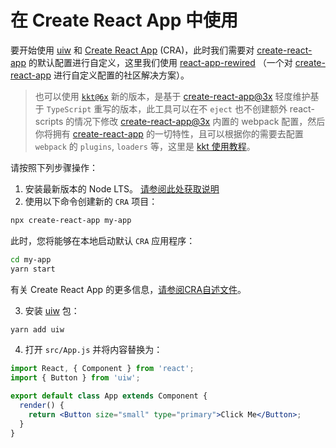 在 Create React App 中使用
===

要开始使用 [uiw](https://github.com/uiwjs/uiw) 和 [Create React App](https://github.com/facebook/create-react-app) (CRA)，此时我们需要对 [create-react-app](https://github.com/facebook/create-react-app) 的默认配置进行自定义，这里我们使用 [react-app-rewired](https://github.com/timarney/react-app-rewired) （一个对 [create-react-app](https://github.com/facebook/create-react-app) 进行自定义配置的社区解决方案）。

> 也可以使用 [`kkt@6x`](https://github.com/kktjs/kkt) 新的版本，是基于 [create-react-app@3x](https://github.com/facebook/create-react-app) 轻度维护基于 `TypeScript` 重写的版本，此工具可以在不 `eject` 也不创建额外 react-scripts 的情况下修改 [create-react-app@3x](https://github.com/facebook/create-react-app) 内置的 webpack 配置，然后你将拥有 [create-react-app](https://github.com/facebook/create-react-app) 的一切特性，且可以根据你的需要去配置 `webpack` 的 `plugins`, `loaders` 等，这里是 [kkt 使用教程](#kkt)。

请按照下列步骤操作：

1. 安装最新版本的 Node LTS。 [请参阅此处获取说明](https://docs.npmjs.com/getting-started/installing-node)
2. 使用以下命令创建新的 `CRA` 项目：

```bash
npx create-react-app my-app
```

此时，您将能够在本地启动默认 `CRA` 应用程序：

```bash
cd my-app
yarn start
```

有关 Create React App 的更多信息，[请参阅CRA自述文件](https://github.com/facebook/create-react-app)。

3. 安装 [uiw](https://github.com/uiwjs/uiw) 包：

```bash
yarn add uiw
```

4. 打开 `src/App.js` 并将内容替换为：

```jsx
import React, { Component } from 'react';
import { Button } from 'uiw';

export default class App extends Component {
  render() {
    return <Button size="small" type="primary">Click Me</Button>;
  }
}
```